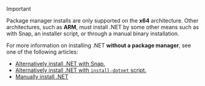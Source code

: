 
> [!IMPORTANT]
> Package manager installs are only supported on the **x64** architecture. Other architectures, such as **ARM**, must install .NET by some other means such as with Snap, an installer script, or through a manual binary installation.

For more information on installing .NET **without a package manager**, see one of the following articles:

- [Alternatively install .NET with Snap.](../linux-snap.md)
- [Alternatively install .NET with `install-dotnet` script.](../linux-scripted-manual.md#scripted-install)
- [Manually install .NET](../linux-scripted-manual.md#manual-install)
